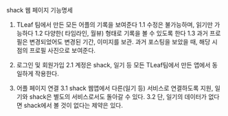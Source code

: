 shack 웹 페이지 기능명세
 
1. TLeaf 팀에서 만든 모든 어플의 기록을 보여준다
     1.1 수정은 불가능하며, 읽기만 가능하다
     1.2 다양한( 타임라인, 월뷰) 형태로 기록을 볼 수 있도록 한다
     1.3 과거 프로필은 변경되었어도 변경된 기간, 이미지를 보관. 과거 포스팅을 보았을 때, 해당 시점의 프로필 사진으로 보여준다.
 
2. 로그인 및 회원가입
     2.1 계정은 shack, 일기 등 모든 TLeaf팀에서 만든 앱에서 동일하게 작용한다.
 
3. 어플 페이지 연결
     3.1 shack 웹앱에서 다른(일기 등) 서비스로 연결하도록 지원, 일기와 shack은 별도의 서비스로서도 돌아갈 수 있다.
     3.2 단, 일기의 데이터가 없다면 shack에서 볼 것이 없다는 제약은 있다. 
